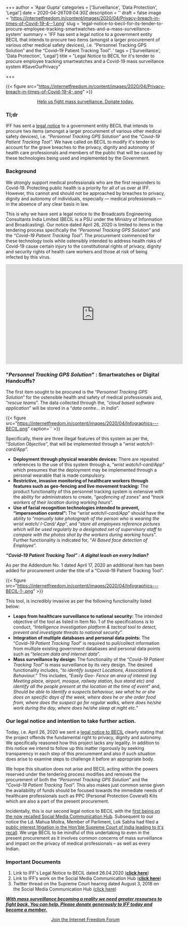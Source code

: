 +++
author = 'Apar Gupta'
categories = ['Surveillance', 'Data Protection', 'Legal']
date = 2020-04-26T09:04:30Z
description = ''
draft = false
image = 'https://internetfreedom.in/content/images/2020/04/Privacy-breach-in-times-of-Covid-19-4--1.png'
slug = 'legal-notice-to-becil-for-its-tender-to-procure-employee-tracking-smartwatches-and-a-mass-surveillance-system'
summary = 'IFF has sent a legal notice to a government entity BECIL that intends to procure two items (amongst a larger procurement of various other medical safety devices), i.e.  “Personnel Tracking GPS Solution” and the “Covid–19 Patient Tracking Tool”. '
tags = ['Surveillance', 'Data Protection', 'Legal']
title = "Legal Notice to BECIL for it's tender to procure employee tracking smartwatches and a Covid-19 mass surveillance system #SaveOurPrivacy"

+++


{{< figure src="https://internetfreedom.in/content/images/2020/04/Privacy-breach-in-times-of-Covid-19-4-.png" >}}

<div style="text-align:center;">
    <a href="https://internetfreedom.in/donate/" class="button">Help us fight mass survelliance. Donate today.</a>
</div>

### Tl;dr

IFF has sent a [legal notice](https://drive.google.com/file/d/1GbWcIYqP7fI6kzatt44TiQOJiuHbqrqx/view?usp=sharing) to a government entity BECIL that intends to procure two items (amongst a larger procurement of various other medical safety devices), i.e. _“Personnel Tracking GPS Solution”_ and the _“Covid–19 Patient Tracking Tool”._ We have called on BECIL to modify it's tender to account for the grave breaches to the privacy, dignity and autonomy of health care professionals and members of the public that will be caused by these technologies being used and implemented by the Government.

### Background

We strongly support medical professionals who are the first responders to Covid-19. Protecting public health is a priority for all of us over at IFF. However, this cannot and should not be approached by breaches to privacy, dignity and autonomy of individuals, especially — medical professionals —  in the absence of any clear basis in law.

This is why we have sent a legal notice to the Broadcasts Engineering Consultants India Limited (BECIL is a PSU under the Ministry of Information and Broadcasting). Our notice dated April 26, 2020 is limited to items in the tendering process specifically the _“Personnel Tracking GPS Solution”_ and the _“Covid–19 Patient Tracking Tool”._ The procurement commenced for these technology tools while ostensibly intended to address health risks of Covid-19 cause certain injury to the constitutional rights of privacy, dignity and security rights of health care workers and those at risk of being infected by this virus.



<iframe width="560" height="315" src="https://www.youtube.com/embed/FbmcBkeoiLc" frameborder="0" allow="accelerometer; autoplay; encrypted-media; gyroscope; picture-in-picture" allowfullscreen></iframe>



### "_Personnel Tracking GPS Solution_" : Smartwatches or Digital Handcuffs?

The first item sought to be procured is the “_Personnel Tracking GPS Solution_” for the ostensible health and safety of medical professionals and, “_rescue teams_”. The data collected through the, “_cloud based software application_” will be stored in a “_data centre… in India_”.

{{< figure src="https://internetfreedom.in/content/images/2020/04/Infographics---BECIL.png" caption=`` >}}

Specifically, there are three illegal features of this system as per the, “_Solution Objective_”, that will be implemented through a “_wrist watch/I-card/App_”.

* **Deployment through physical wearable devices:** There are repeated references to the use of this system through a, “_wrist watch/I-card/App_” which presumes that the deployment may be implemented through a personal wearable that is made compulsory.
* **Restrictive, invasive monitoring of healthcare workers through features such as geo-fencing and live movement tracking:** The product functionality of this personnel tracking system is extensive with the ability for administrators to create, “_geofencing of zones_” and “_track workers of their location during working hours_”.
* ******Use of facial recognition technologies intended to prevent, “impersonation control”:****** The “_wrist watch/I-card/App_” should have the ability to “_manually take photograph of the person who is wearing the wrist watch/ I-Card/ App_”, and “_store all employees reference pictures which will be used regularly by a designated set of supervisory staff to compare with the photos shot by the workers during working hours_”. Further functionality is indicated for, “_AI Based face detection of Employee_”.

_**“Covid–19 Patient Tracking Tool” : A digital leash on every Indian?**_

As per the Addendum No. 1 dated April 17, 2020 an additional item has been added for procurement under the title of a “Covid–19 Patient Tracking Tool”.

{{< figure src="https://internetfreedom.in/content/images/2020/04/Infographics---BECIL-1-.png" >}}

This tool, is incredibly invasive as per the following functionality listed below:

* **Leaps from healthcare surveillance to national security:** The intended objective of the tool as listed in Item No. 1 of the specifications is to conduct, “_Intelligence investigation platform & tactical tool to detect, prevent and investigate threats to national security”._
* **Integration of multiple databases and personal data points:** The “_Covid–19 Patient Tracking Tool_” is required to pull/collect information from multiple existing government databases and personal data points such as “_telecom data and internet data_”.
* **Mass surveillance by design:** The functionality of the “_Covid–19 Patient Tracking Tool_” is mass surveillance by its very design. The desired functionality includes, “_to identify suspect Locations, Associations & Behaviour._” This includes, “_Easily Geo- Fence an area of interest (eg Meeting place, airport, mosque, railway station, bus stand etc) and identify all the people present at the location at the time of event_” and, _Should be able to Identify a suspects behaviour, see what he or she does on specific days of the week, where does he or she order food from, where does the suspect go for regular walks, where does he/she work during the day, where does he/she sleep at night etc._”

### Our legal notice and intention to take further action.

Today, i.e. April 26, 2020 we sent a [legal notice to BECIL](https://drive.google.com/file/d/1GbWcIYqP7fI6kzatt44TiQOJiuHbqrqx/view?usp=sharing) clearly stating that the project offends the fundamental right to privacy, dignity and autonomy. We specifically reasoned how this project lacks any legality. In addition to this notice we intend to follow up this matter rigorously by seeking transparency in each step of this procurement and also if such situation does arise to examine steps to challenge it before an appropriate body.

We hope this situation does not arise and BECIL acting within the powers reserved under the tendering process modifies and removes the procurement of both the _“Personnel Tracking GPS Solution”_ and the _“Covid–19 Patient Tracking Tool”._ This also makes just common sense given the availability of funds should be focused towards the immediate needs of healthcare professionals such as PPC (Personal Protection Coverall) Kits which are also a part of the present procurement.

Incidentally, this is our second legal notice to BECIL with the [first being on the now recalled Social Media Communication Hub](https://internetfreedom.in/notice-on-the-social-media-communication-hub-saveourprivacy/). Subsequent to our notice the Ld. Mahua Moitra, Member of Parliment, Lok Sabha had filed a [public interest litigation in the Hon'ble Supreme Court of India leading to it's recall](https://twitter.com/internetfreedom/status/1025265141087129601). We urge BECIL to be mindful of this undertaking to even in the present procurement as it involves common concerns of mass surveillance and impact on the privacy of medical professionals – as well as every Indian.

### Important Documents

1. Link to IFF's Legal Notice to BECIL dated 26.04.2020 (**[click here](https://drive.google.com/file/d/1GbWcIYqP7fI6kzatt44TiQOJiuHbqrqx/view?usp=sharing)**)
2. Link to IFF’s work on the Social Media Communication Hub  (**[click here](https://internetfreedom.in/notice-on-the-social-media-communication-hub-saveourprivacy/)**)
3. Twitter thread on the Supreme Court hearing dated August 3, 2018 on the Social Media Communication Hub ([click here](https://twitter.com/internetfreedom/status/1025265141087129601))

[**_With mass surveillance becoming a reality we need greater resourses to fight back. You can help. Please donate generously to IFF today and become a member._**](https://internetfreedom.in/donate/)



<div style="text-align:center;">
    <a href="https://forum.internetfreedom.in/" class="button">Join the Internet Freedom Forum</a>
</div>











